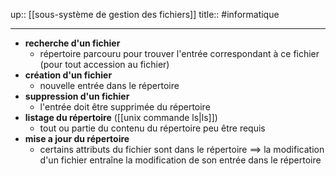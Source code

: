 up:: [[sous-système de gestion des fichiers]]
title::
#informatique 

---

 - **recherche d'un fichier**
     - répertoire parcouru pour trouver l'entrée correspondant à ce fichier (pour tout accession au fichier)
 - **création d'un fichier**
     - nouvelle entrée dans le répertoire
 - **suppression d'un fichier**
     - l'entrée doit être supprimée du répertoire
 - **listage du répertoire** ([[unix commande ls|ls]])
     - tout ou partie du contenu du répertoire peu être requis
 - **mise a jour du répertoire**
     - certains attributs du fichier sont dans le répertoire ==> la modification d'un fichier entraîne la modification de son entrée dans le répertoire